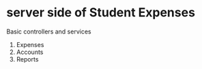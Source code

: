# server side of Student Expenses

Basic controllers and services

1. Expenses
2. Accounts
3. Reports
